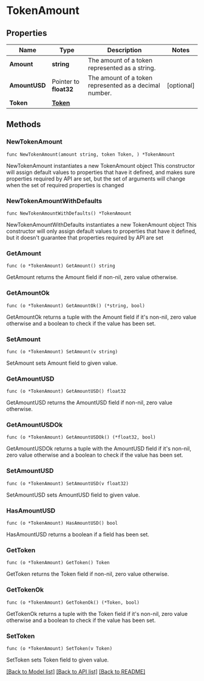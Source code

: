 # TokenAmount

## Properties

Name | Type | Description | Notes
------------ | ------------- | ------------- | -------------
**Amount** | **string** | The amount of a token represented as a string. | 
**AmountUSD** | Pointer to **float32** | The amount of a token represented as a decimal number. | [optional] 
**Token** | [**Token**](Token.md) |  | 

## Methods

### NewTokenAmount

`func NewTokenAmount(amount string, token Token, ) *TokenAmount`

NewTokenAmount instantiates a new TokenAmount object
This constructor will assign default values to properties that have it defined,
and makes sure properties required by API are set, but the set of arguments
will change when the set of required properties is changed

### NewTokenAmountWithDefaults

`func NewTokenAmountWithDefaults() *TokenAmount`

NewTokenAmountWithDefaults instantiates a new TokenAmount object
This constructor will only assign default values to properties that have it defined,
but it doesn't guarantee that properties required by API are set

### GetAmount

`func (o *TokenAmount) GetAmount() string`

GetAmount returns the Amount field if non-nil, zero value otherwise.

### GetAmountOk

`func (o *TokenAmount) GetAmountOk() (*string, bool)`

GetAmountOk returns a tuple with the Amount field if it's non-nil, zero value otherwise
and a boolean to check if the value has been set.

### SetAmount

`func (o *TokenAmount) SetAmount(v string)`

SetAmount sets Amount field to given value.


### GetAmountUSD

`func (o *TokenAmount) GetAmountUSD() float32`

GetAmountUSD returns the AmountUSD field if non-nil, zero value otherwise.

### GetAmountUSDOk

`func (o *TokenAmount) GetAmountUSDOk() (*float32, bool)`

GetAmountUSDOk returns a tuple with the AmountUSD field if it's non-nil, zero value otherwise
and a boolean to check if the value has been set.

### SetAmountUSD

`func (o *TokenAmount) SetAmountUSD(v float32)`

SetAmountUSD sets AmountUSD field to given value.

### HasAmountUSD

`func (o *TokenAmount) HasAmountUSD() bool`

HasAmountUSD returns a boolean if a field has been set.

### GetToken

`func (o *TokenAmount) GetToken() Token`

GetToken returns the Token field if non-nil, zero value otherwise.

### GetTokenOk

`func (o *TokenAmount) GetTokenOk() (*Token, bool)`

GetTokenOk returns a tuple with the Token field if it's non-nil, zero value otherwise
and a boolean to check if the value has been set.

### SetToken

`func (o *TokenAmount) SetToken(v Token)`

SetToken sets Token field to given value.



[[Back to Model list]](../README.md#documentation-for-models) [[Back to API list]](../README.md#documentation-for-api-endpoints) [[Back to README]](../README.md)


